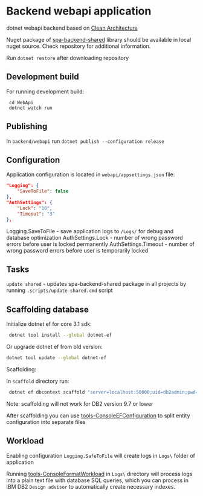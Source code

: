 # Backend webapi application

dotnet webapi backend based on [Clean Architecture](https://blog.cleancoder.com/uncle-bob/2012/08/13/the-clean-architecture.html)

Nuget package of [spa-backend-shared](https://github.com/it-opfr-krd/spa-backend-shared) library should be available in local nuget source. Check repository for additional information.

Run `dotnet restore` after downloading repository

## Development build

For running development build:

```
 cd WebApi
 dotnet watch run
```

## Publishing

In `backend/webapi` run `dotnet publish --configuration release`

## Configuration

Application configuration is located in `webapi/appsettings.json` file:

```json
"Logging": {
    "SaveToFile": false
},
"AuthSettings": {
    "Lock": "10",
    "Timeout": "3"
},
```

Logging.SaveToFile - save application logs to `/Logs/` for debug and database optimization
AuthSettings.Lock - number of wrong password errors before user is locked permanently
AuthSettings.Timeout - number of wrong password errors before user is temporarily locked

## Tasks

`update shared` - updates spa-backend-shared package in all projects by running `.scripts/update-shared.cmd` script

## Scaffolding database

Initialize dotnet ef for core 3.1 sdk:

```sh
 dotnet tool install --global dotnet-ef
```

Or upgrade dotnet ef from old version:

```sh
dotnet tool update --global dotnet-ef
```

Scaffolding:

In `scaffold` directory run:

```sh
 dotnet ef dbcontext scaffold "server=localhost:50000;uid=db2admin;pwd=db2admin;database=SPA" IBM.EntityFrameworkCore -o Context --schema DB2ACCOUNT --table USERS -f
```

Note: scaffolding will not work for DB2 version 9.7 or lower

After scaffolding you can use [tools-ConsoleEFConfiguration](https://github.com/it-opfr-krd/tools-ConsoleEFConfiguration) to split entity configuration into separate files

## Workload

Enabling configuration `Logging.SafeToFile` will create logs in `Logs\` folder of application

Running [tools-ConsoleFormatWorkload](https://github.com/it-opfr-krd/tools-ConsoleFormatWorkload) in `Logs\` directory will process logs into a plain text file with database SQL queries, which you can process in IBM DB2 `Design advisor` to automatically create necessary indexes.
